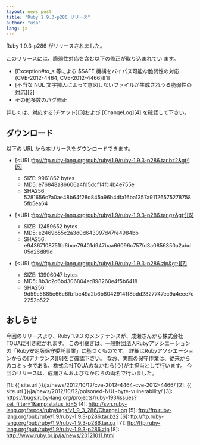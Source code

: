 ```yaml
---
layout: news_post
title: "Ruby 1.9.3-p286 リリース"
author: "usa"
lang: ja
---
```


Ruby 1.9.3-p286 がリリースされました。

このリリースには、脆弱性対応を含む以下の修正が取り込まれてい ます。

* [Exception#to\_s 等による $SAFE 機構をバイパス可能な脆弱性の対応 (CVE-2012-4464,
  CVE-2012-4466)][1]
* [不当な NUL 文字挿入によって意図しないファイルが生成されうる脆弱性の対応][2]
* その他多数のバグ修正

詳しくは、対応する[チケット][3]および [ChangeLog][4] を確認して下さい。

## ダウンロード

以下の URL から本リリースをダウンロードできます。

* [&lt;URL:ftp://ftp.ruby-lang.org/pub/ruby/1.9/ruby-1.9.3-p286.tar.bz2&gt;][5]
  * SIZE: 9961862 bytes
  * MD5: e76848a86606a4fd5dcf14fc4b4e755e
  * SHA256:
    5281656c7a0ae48b64f28d845a96b4dfa16ba1357a911265752787585fb5ea64

* [&lt;URL:ftp://ftp.ruby-lang.org/pub/ruby/1.9/ruby-1.9.3-p286.tar.gz&gt;][6]
  * SIZE: 12459652 bytes
  * MD5: e2469b55c2a3d0d643097d47fe4984bb
  * SHA256:
    e94367108751fd6bce79401d947baa66096c757fd3a0856350a2abd05d26d89d

* [&lt;URL:ftp://ftp.ruby-lang.org/pub/ruby/1.9/ruby-1.9.3-p286.zip&gt;][7]
  * SIZE: 13906047 bytes
  * MD5: 8b3c2d6bd306804ed198260e4f5b6418
  * SHA256:
    9d59c5885e66e6fbfbc49a2b6b80429141f8bdd2827747ec9a4eee7c2252b522

## おしらせ

今回のリリースより、Ruby 1.9.3 のメンテナンスが、成瀬さんから株式会社TOUAに引き継がれます。
この引継ぎは、一般財団法人Rubyアソシエーションの「Ruby安定版保守委託事業」に基づくものです。
詳細はRubyアソシエーションからの[アナウンス][8]をご確認下さい。
なお、実際の保守作業は、従来からのコミッタである、株式会社TOUAのなかむら(う)が主担当として行います。
今回のリリースは、成瀬さんおよびなかむらの両名で行いました。



[1]: {{ site.url }}/ja/news/2012/10/12/cve-2012-4464-cve-2012-4466/ 
[2]: {{ site.url }}/ja/news/2012/10/12/poisoned-NUL-byte-vulnerability/ 
[3]: https://bugs.ruby-lang.org/projects/ruby-193/issues?set_filter=1&amp;status_id=5 
[4]: http://svn.ruby-lang.org/repos/ruby/tags/v1_9_3_286/ChangeLog 
[5]: ftp://ftp.ruby-lang.org/pub/ruby/1.9/ruby-1.9.3-p286.tar.bz2 
[6]: ftp://ftp.ruby-lang.org/pub/ruby/1.9/ruby-1.9.3-p286.tar.gz 
[7]: ftp://ftp.ruby-lang.org/pub/ruby/1.9/ruby-1.9.3-p286.zip 
[8]: http://www.ruby.or.jp/ja/news/20121011.html 
